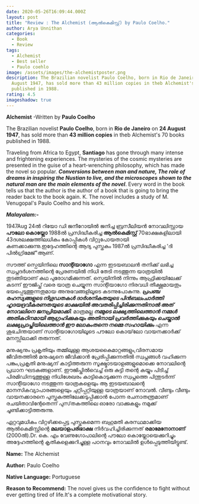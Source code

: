 ```yaml
---
date: 2020-05-26T16:09:44.000Z
layout: post
title: "Review : The Alchemist (ആൽകെമിസ്റ്റ്) by Paulo Coelho."
author: Arya Unnithan
categories:
  - Book
  - Review
tags:
  - Alchemist
  - Best seller
  - Paulo coehlo
image: /assets/images/the-alchemistposter.png
description: The Brazilian novelist Paulo Coelho, born in Rio de Janeiro on 24
  August 1947, has sold more than 43 million copies in theb Alchemist's 70 books
  published in 1988.
rating: 4.5
imageshadow: true
---
```

**Alchemist** -Written by **Paulo Coelho**

The Brazilian novelist **Paulo Coelho**, born in **Rio de Janeiro** on **24 August 1947**, has sold more than **43 million copies** in theb Alchemist's 70 books published in 1988. 

Traveling from Africa to Egypt, **Santiago** has gone through many intense and frightening experiences. The mysteries of the cosmic mysteries are presented in the guise of a heart-wrenching philosophy, which has made the novel so popular. ***Conversions between man and nature, The role of dreams in inspiring the Nustian to live, and the microscopes shown to the natural man are the main elements of the novel***. Every word in the book tells us that the author is the author of a book that is going to bring the reader back to the book again. K. The novel includes a study of M. Venugopal's Paulo Coelho and his work.

***Malayalam:-***

1947Aug 24ൽ റിയോ ഡി ജനീറോയിൽ ജനിച്ച ബ്രസീലിയൻ നോവലിസ്റ്റായ **പൗലോ കൊയ്ലോ** 1988ൽ പ്രസിദ്ധീകരിച്ച **ആൽകെമിസ്റ്റ്** 70ഭാക്ഷകളിലായി 43ദശലക്ഷത്തിലധികം കോപ്പികൾ വിറ്റുപോയതായി കണക്കാക്കുന്നു.ഇദ്ദേഹത്തിന്റെ ആദ്യ പുസ്തകം 1987ൽ പ്രസിദ്ധീകരിച്ച 'ദി പിൽഗ്രിമേജ്"ആണ്. 

സൗത്ത് സ്പെയിനിലെ **സാന്റിയാഗോ** എന്ന ഇടയബാലൻ തനിക്ക് ലഭിച്ച സ്വപ്നദർശനത്തിന്റെ പ്രേരണയിൽ നിധി തേടി നടത്തുന്ന യാത്രയിൽ തുടങ്ങിയാണ് കഥ പുരോഗമിക്കുന്നത്. സ്പെയിനിൽ നിന്നും ആഫ്രിക്കയിലേക്ക് കടന്ന് ഈജിപ്ത് വരെ യാത്ര ചെയ്യുന്ന സാന്റിയാഗോ നിരവധി തീക്ഷ്ണമായതും ഭയപ്പെടുത്തുന്നതുമായ അനുഭവങ്ങളിലൂടെ കടന്നുപോകുന്നു. ***പ്രപഞ്ച രഹസ്യങ്ങളുടെ നിഗൂഡതകൾ ദാർശനികതയുടെ പിൻബലംചാർത്തി ഹൃദയദ്രവീകരണതയുടെ ഭാക്ഷയിൽ അവതരിപ്പിച്ചിരിക്കുന്നതിനാൽ അത് നോവലിനെ ജനപ്രിയമാക്കി***. മാത്രമല്ല ***നമ്മുടെ ലക്ഷ്യത്തിലെത്താൻ നമ്മൾ അതികഠിനമായി ആഗ്രഹിക്കുകയും അതിനായി പ്രവർത്തിക്കുകയും ചെയ്താൽ ലക്ഷ്യപ്രാപ്തിയിലെത്താൻ ഈ ലോകംതന്നെ നമ്മെ സഹായിക്കും*** എന്ന ശുഭചിന്തയാണ് സാന്റിയാഗോയിലൂടെ പൗലോ കൊയ്‌ലോ വായനക്കാർക്ക് മനസ്സിലാക്കി തരുന്നത്.

മനുഷ്യനും പ്രകൃതിയും തമ്മിലുള്ള ആശയകൈമാറ്റങ്ങളും,വിരസമായ ജീവിതത്തിൽ മനുഷ്യനെ ജീവിക്കാൻ പ്രേരിപ്പിക്കുന്നതിൽ സ്വപ്നങ്ങൾ വഹിക്കുന്ന പങ്കും,പ്രകൃതി മനുഷ്യന് കാട്ടിത്തരുന്ന സൂക്ഷ്മാടയാളങ്ങളുമൊക്കെ നോവലിന്റെ പ്രധാന ഘടകങ്ങളാണ്. ഈജിപ്തിൽവെച്ച് ഒരു കുട്ടി തന്റെ കയ്യും പിടിച്ച് പിരമിഡിനടുത്തുള്ള നിധിശേഖരം കാട്ടികൊടുക്കുന്ന സ്വപ്നത്തെ പിന്തുടർന്ന് സാന്റിയാഗോ നടത്തുന്ന യാത്രകളെയും ആ ഇടയബാലന്റെ മാനസികവ്യാപാരങ്ങളെയും ചുറ്റിപ്പറ്റിയുള്ള യാത്രയാണ് നോവൽ. വീണ്ടും വീണ്ടും വായനക്കാരനെ പുസ്തകത്തിലേക്കടുപ്പിക്കാൻ പോന്ന രചനാതന്ത്രമാണ് രചയിതാവിന്റേതെന്ന് പുസ്‌തകത്തിലെ ഓരോ വാക്കുകളും നമുക്ക് ചൂണ്ടിക്കാട്ടിത്തരുന്നു.

ഏറ്റവു​മധികം വിറ്റഴിക്കപ്പെട്ട പുസ്തകമെന്ന ബഹുമതി കരസ്ഥമാക്കിയ ആൽകെമിസ്റ്റിന്റെ **മലയാളപരിഭാക്ഷ** നിർവഹിച്ചിരിക്കുന്നത് **രമാമേനോനാണ്** (2000ൽ).Dr. കെ. എം വേണുഗോപാലിന്റെ പൗലോ കൊയ്ലോയെക്കുറിച്ചും അദ്ദേഹത്തിന്റെ കൃതികളെക്കുറിച്ചുള്ള പഠനവും നോവലിൽ ഉൾപ്പെടുത്തിയിട്ടുണ്ട്.

**Name:** The Alchemist

**Author:** Paulo Coelho

**Native Language:** Portuguese

**Reason to Recommend:** The novel gives us the confidence to fight without ever getting tired of life.It's a complete motivational story.